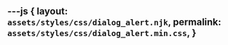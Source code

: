 ---js
{
  layout:    `assets/styles/css/dialog_alert.njk`,
  permalink: `assets/styles/css/dialog_alert.min.css`,
}
---

